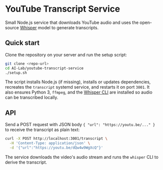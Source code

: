 # YouTube Transcript Service

Small Node.js service that downloads YouTube audio and uses the open-source [Whisper](https://github.com/openai/whisper) model to generate transcripts.

## Quick start

Clone the repository on your server and run the setup script:

```bash
git clone <repo-url>
cd AI-Lab/youtube-transcript-service
./setup.sh
```

The script installs Node.js (if missing), installs or updates dependencies, recreates the `transcript` systemd service, and restarts it on port `3001`. It also ensures Python 3, `ffmpeg`, and the [Whisper CLI](https://github.com/openai/whisper) are installed so audio can be transcribed locally.

## API

Send a POST request with JSON body `{ "url": "https://youtu.be/..." }` to receive the transcript as plain text:

```bash
curl -X POST http://localhost:3001/transcript \
  -H 'Content-Type: application/json' \
  -d '{"url":"https://youtu.be/dQw4w9WgXcQ"}'
```

The service downloads the video's audio stream and runs the `whisper` CLI to derive the transcript.


